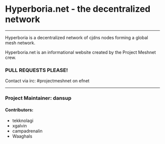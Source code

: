 # Hyperboria.net - the decentralized network

---

Hyperboria is a decentralized network of cjdns nodes forming a global mesh network.

Hyperboria.net is an informational website created by the Project Meshnet crew.

### PULL REQUESTS PLEASE!

Contact via irc: #projectmeshnet on efnet

---

### Project Maintainer: dansup

#### Contributors:

* tekknolagi
* xgalvin
* campadrenalin
* Waaghals
